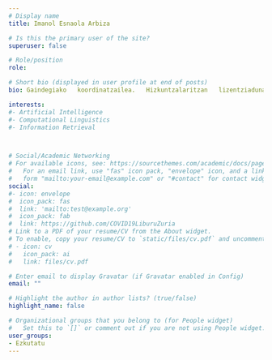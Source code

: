 ```yaml
---
# Display name
title: Imanol Esnaola Arbiza

# Is this the primary user of the site?
superuser: false

# Role/position
role: 

# Short bio (displayed in user profile at end of posts)
bio: Gaindegiako   koordinatzailea.   Hizkuntzalaritzan   lizentziaduna UPV/EHUn. Eusko Ikaskuntzako kidea eta "Lurralde oreka" proiektuaren zuzendari zientifikoa. Tokiko eta munduko aldagai sozioekonomiko nagusien jarraipena eginez. 

interests:
#- Artificial Intelligence
#- Computational Linguistics
#- Information Retrieval



# Social/Academic Networking
# For available icons, see: https://sourcethemes.com/academic/docs/page-builder/#icons
#   For an email link, use "fas" icon pack, "envelope" icon, and a link in the
#   form "mailto:your-email@example.com" or "#contact" for contact widget.
social:
#- icon: envelope
#  icon_pack: fas
#  link: 'mailto:test@example.org'
#  icon_pack: fab
#  link: https://github.com/COVID19LiburuZuria
# Link to a PDF of your resume/CV from the About widget.
# To enable, copy your resume/CV to `static/files/cv.pdf` and uncomment the lines below.
# - icon: cv
#   icon_pack: ai
#   link: files/cv.pdf

# Enter email to display Gravatar (if Gravatar enabled in Config)
email: ""

# Highlight the author in author lists? (true/false)
highlight_name: false

# Organizational groups that you belong to (for People widget)
#   Set this to `[]` or comment out if you are not using People widget.
user_groups:
- Ezkutatu
---
```


